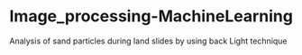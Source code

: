 # Image_processing-MachineLearning
Analysis of sand particles during land slides by using back Light technique
